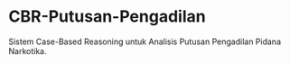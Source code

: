 # CBR-Putusan-Pengadilan
Sistem Case-Based Reasoning untuk Analisis Putusan Pengadilan Pidana Narkotika.
